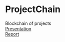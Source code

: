# ProjectChain
Blockchain of projects<br>
[Presentation](https://github.com/pu-raihan/ProjectChain/ProjectChain-Presentation.pptx)<br>
[Report](https://github.com/pu-raihan/ProjectChain/ProjectChain-Report.pdf)<br>
